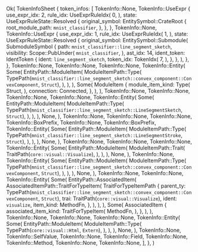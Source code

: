 Ok(
    TokenInfoSheet {
        token_infos: [
            TokenInfo::None,
            TokenInfo::UseExpr {
                use_expr_idx: 2,
                rule_idx: UseExprRuleIdx(
                    0,
                ),
                state: UseExprRuleState::Resolved {
                    original_symbol: EntitySymbol::CrateRoot {
                        root_module_path: `mnist_classifier`,
                    },
                },
            },
            TokenInfo::None,
            TokenInfo::UseExpr {
                use_expr_idx: 1,
                rule_idx: UseExprRuleIdx(
                    1,
                ),
                state: UseExprRuleState::Resolved {
                    original_symbol: EntitySymbol::Submodule(
                        SubmoduleSymbol {
                            path: `mnist_classifier::line_segment_sketch`,
                            visibility: Scope::PubUnder(
                                `mnist_classifier`,
                            ),
                            ast_idx: 14,
                            ident_token: IdentToken {
                                ident: `line_segment_sketch`,
                                token_idx: TokenIdx(
                                    7,
                                ),
                            },
                        },
                    ),
                },
            },
            TokenInfo::None,
            TokenInfo::None,
            TokenInfo::None,
            TokenInfo::Entity(
                Some(
                    EntityPath::ModuleItem(
                        ModuleItemPath::Type(
                            TypePath(`mnist_classifier::line_segment_sketch::convex_component::ConvexComponent`, `Struct`),
                        ),
                    ),
                ),
                Some(
                    ModuleItem {
                        module_item_kind: Type(
                            Struct,
                        ),
                        connection: Connected,
                    },
                ),
            ),
            TokenInfo::None,
            TokenInfo::None,
            TokenInfo::None,
            TokenInfo::None,
            TokenInfo::Entity(
                Some(
                    EntityPath::ModuleItem(
                        ModuleItemPath::Type(
                            TypePath(`mnist_classifier::line_segment_sketch::LineSegmentSketch`, `Struct`),
                        ),
                    ),
                ),
                None,
            ),
            TokenInfo::None,
            TokenInfo::None,
            TokenInfo::None,
            TokenInfo::BoxPrefix,
            TokenInfo::None,
            TokenInfo::BoxPrefix,
            TokenInfo::Entity(
                Some(
                    EntityPath::ModuleItem(
                        ModuleItemPath::Type(
                            TypePath(`mnist_classifier::line_segment_sketch::LineSegmentStroke`, `Struct`),
                        ),
                    ),
                ),
                None,
            ),
            TokenInfo::None,
            TokenInfo::None,
            TokenInfo::None,
            TokenInfo::Entity(
                Some(
                    EntityPath::ModuleItem(
                        ModuleItemPath::Trait(
                            TraitPath(`core::visual::Visualize`),
                        ),
                    ),
                ),
                None,
            ),
            TokenInfo::None,
            TokenInfo::Entity(
                Some(
                    EntityPath::ModuleItem(
                        ModuleItemPath::Type(
                            TypePath(`mnist_classifier::line_segment_sketch::convex_component::ConvexComponent`, `Struct`),
                        ),
                    ),
                ),
                None,
            ),
            TokenInfo::None,
            TokenInfo::None,
            TokenInfo::Entity(
                Some(
                    EntityPath::AssociatedItem(
                        AssociatedItemPath::TraitForTypeItem(
                            TraitForTypeItemPath {
                                parent_ty: TypePath(`mnist_classifier::line_segment_sketch::convex_component::ConvexComponent`, `Struct`),
                                trai: TraitPath(`core::visual::Visualize`),
                                ident: `visualize`,
                                item_kind: MethodFn,
                            },
                        ),
                    ),
                ),
                Some(
                    AssociatedItem {
                        associated_item_kind: TraitForTypeItem(
                            MethodFn,
                        ),
                    },
                ),
            ),
            TokenInfo::None,
            TokenInfo::None,
            TokenInfo::None,
            TokenInfo::Entity(
                Some(
                    EntityPath::ModuleItem(
                        ModuleItemPath::Type(
                            TypePath(`core::visual::Html`, `Extern`),
                        ),
                    ),
                ),
                None,
            ),
            TokenInfo::None,
            TokenInfo::SelfValue,
            TokenInfo::None,
            TokenInfo::Field,
            TokenInfo::None,
            TokenInfo::Method,
            TokenInfo::None,
            TokenInfo::None,
        ],
    },
)